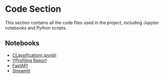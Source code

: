 # Code Section

This section contains all the code files used in the project, including Jupyter notebooks and Python scripts.

## Notebooks
- [CLassification(.ipynb)](notebooks/final_project.ipynb)
- [YProfiling Report](code_files/dataset_profile_report.html)
- [FastAPI](notebooks/FastAPI.ipynb)
- [Streamlit](notebooks/Streamlit.ipynb)


